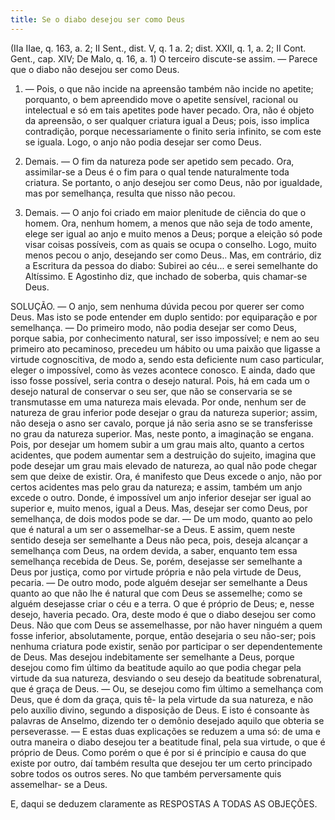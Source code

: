 ```yaml
---
title: Se o diabo desejou ser como Deus
---
```


(IIa IIae, q. 163, a. 2; II Sent., dist. V, q. 1 a. 2; dist. XXII, q. 1, a. 2; II Cont. Gent., cap. XIV; De Malo, q. 16, a. 1)
  O terceiro discute-se assim. — Parece que o diabo não desejou ser como Deus.  

1. — Pois, o que não incide na apreensão também não incide no apetite; porquanto, o bem apreendido move o apetite sensível, racional ou intelectual e só em tais apetites pode haver pecado. Ora, não é objeto da apreensão, o ser qualquer criatura igual a Deus; pois, isso implica contradição, porque necessariamente o finito seria infinito, se com este se iguala. Logo, o anjo não podia desejar ser como Deus.  

2. Demais. — O fim da natureza pode ser apetido sem pecado. Ora, assimilar-se a Deus é o fim para o qual tende naturalmente toda criatura. Se portanto, o anjo desejou ser como Deus, não por igualdade, mas por semelhança, resulta que nisso não pecou.  

3. Demais. — O anjo foi criado em maior plenitude de ciência do que o homem. Ora, nenhum homem, a menos que não seja de todo amente, elege ser igual ao anjo e muito menos a Deus; porque a eleição só pode visar coisas possíveis, com as quais se ocupa o conselho. Logo, muito menos pecou o anjo, desejando ser como Deus..  Mas, em contrário, diz a Escritura da pessoa do diabo: Subirei ao céu... e serei semelhante do Altíssimo. E Agostinho diz, que inchado de soberba, quis chamar-se Deus. 

SOLUÇÃO. — O anjo, sem nenhuma dúvida pecou por querer ser como Deus. Mas isto se pode entender em duplo sentido: por equiparação e por semelhança. — Do primeiro modo, não podia desejar ser como Deus, porque sabia, por conhecimento natural, ser isso impossível; e nem ao seu primeiro ato pecaminoso, precedeu um hábito ou uma paixão que ligasse a virtude cognoscitiva, de modo a, sendo esta deficiente num caso particular, eleger o impossível, como às vezes acontece conosco. E ainda, dado que isso fosse possível, seria contra o desejo natural. Pois, há em cada um o desejo natural de conservar o seu ser, que não se conservaria se se transmutasse em uma natureza mais elevada. Por onde, nenhum ser de natureza de grau inferior pode desejar o grau da natureza superior; assim, não deseja o asno ser cavalo, porque já não seria asno se se transferisse no grau da natureza superior. Mas, neste ponto, a imaginação se engana. Pois, por desejar um homem subir a um grau mais alto, quanto a certos acidentes, que podem aumentar sem a destruição do sujeito, imagina que pode desejar um grau mais elevado de natureza, ao qual não pode chegar sem que deixe de existir. Ora, é manifesto que Deus excede o anjo, não por certos acidentes mas pelo grau da natureza; e assim, também um anjo excede o outro. Donde, é impossível um anjo inferior desejar ser igual ao superior e, muito menos, igual a Deus.  Mas, desejar ser como Deus, por semelhança, de dois modos pode se dar. — De um modo, quanto ao pelo que é natural a um ser o assemelhar-se a Deus. E assim, quem neste sentido deseja ser semelhante a Deus não peca, pois, deseja alcançar a semelhança com Deus, na ordem devida, a saber, enquanto tem essa semelhança recebida de Deus. Se, porém, desejasse ser semelhante a Deus por justiça, como por virtude própria e não pela virtude de Deus, pecaria. — De outro modo, pode alguém desejar ser semelhante a Deus quanto ao que não lhe é natural que com Deus se assemelhe; como se alguém desejasse criar o céu e a terra. O que é próprio de Deus; e, nesse desejo, haveria pecado.  Ora, deste modo é que o diabo desejou ser como Deus. Não que com Deus se assemelhasse, por não haver ninguém a quem fosse inferior, absolutamente, porque, então desejaria o seu não-ser; pois nenhuma criatura pode existir, senão por participar o ser dependentemente de Deus. Mas desejou indebitamente ser semelhante a Deus, porque desejou como fim último da beatitude aquilo ao que podia chegar pela virtude da sua natureza, desviando o seu desejo da beatitude sobrenatural, que é graça de Deus. — Ou, se desejou como fim último a semelhança com Deus, que é dom da graça, quis tê- la pela virtude da sua natureza, e não pelo auxílio divino, segundo a disposição de Deus. E isto é consoante às palavras de Anselmo, dizendo ter o demônio desejado aquilo que obteria se perseverasse. — E estas duas explicações se reduzem a uma só: de uma e outra maneira o diabo desejou ter a beatitude final, pela sua virtude, o que é próprio de Deus.  Como porém o que é por si é princípio e causa do que existe por outro, daí também resulta que desejou ter um certo principado sobre todos os outros seres. No que também perversamente quis assemelhar- se a Deus.  

E, daqui se deduzem claramente as RESPOSTAS A TODAS AS OBJEÇÕES.